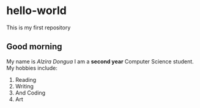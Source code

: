 # hello-world
This is my first repository
## Good morning
My name is *Alzira Dongua*
I am a **second year** Computer Science student.
My hobbies include: 
1. Reading
2. Writing
3. And Coding 
4. Art 
